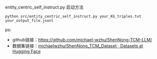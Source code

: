 entity_centric_self_instruct.py 启动方法

```
python src/entity_centric_self_instruct.py your_KG_triples.txt your_output_file.jsonl

```

ps:

* github链接：https://github.com/michael-wzhu/ShenNong-TCM-LLM/
* 数据集链接：[michaelwzhu/ShenNong_TCM_Dataset · Datasets at Hugging Face](https://huggingface.co/datasets/michaelwzhu/ShenNong_TCM_Dataset)



